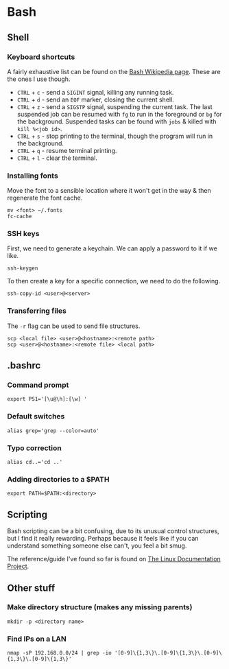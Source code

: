# Bash


## Shell

### Keyboard shortcuts

A fairly exhaustive list can be found on the [Bash Wikipedia page](http://en.wikipedia.org/wiki/Bash_(Unix_shell)). These are the ones I use though.

* `CTRL` + `c` - send a `SIGINT` signal, killing any running task.
* `CTRL` + `d` - send an `EOF` marker, closing the current shell.
* `CTRL` + `z` - send a `SIGSTP` signal, suspending the current task. The last suspended job can be resumed with `fg` to run in the foreground or `bg` for the background. Suspended tasks can be found with `jobs` & killed with `kill %<job id>`.
* `CTRL` + `s` - stop printing to the terminal, though the program will run in the background.
* `CTRL` + `q` - resume terminal printing.
* `CTRL` + `l` - clear the terminal.

### Installing fonts

Move the font to a sensible location where it won't get in the way & then regenerate the font cache.

    mv <font> ~/.fonts
    fc-cache

### SSH keys

First, we need to generate a keychain. We can apply a password to it if we like.

    ssh-keygen
    
To then create a key for a specific connection, we need to do the following.

    ssh-copy-id <user>@<server>
    
### Transferring files

The `-r` flag can be used to send file structures.

    scp <local file> <user>@<hostname>:<remote path>
    scp <user>@<hostname>:<remote file> <local path>

## .bashrc


### Command prompt
    
    export PS1='[\u@\h]:[\w] '

### Default switches

    alias grep='grep --color=auto'

### Typo correction

    alias cd..='cd ..'
    
### Adding directories to a $PATH

    export PATH=$PATH:<directory>


## Scripting

Bash scripting can be a bit confusing, due to its unusual control structures, but I find it really rewarding. Perhaps because it feels like if you can understand something someone else can't, you feel a bit smug.

The reference/guide I've found so far is found on [The Linux Documentation Project](http://tldp.org/LDP/Bash-Beginners-Guide/html/).


## Other stuff


### Make directory structure (makes any missing parents)

    mkdir -p <directory name>

### Find IPs on a LAN

    nmap -sP 192.168.0.0/24 | grep -io '[0-9]\{1,3\}\.[0-9]\{1,3\}\.[0-9]\{1,3\}\.[0-9]\{1,3\}'

